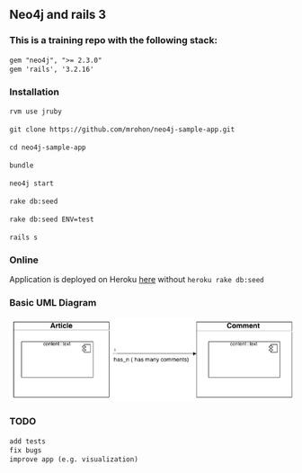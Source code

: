 
## Neo4j and rails 3


### This is a training repo with the following stack:

    gem "neo4j", ">= 2.3.0"
    gem 'rails', '3.2.16'




### Installation

    rvm use jruby

    git clone https://github.com/mrohon/neo4j-sample-app.git

    cd neo4j-sample-app

    bundle

    neo4j start

    rake db:seed

    rake db:seed ENV=test

    rails s


### Online


   Application is deployed on Heroku [here](http://rohonneo4j.herokuapp.com/) without `heroku rake db:seed`


### Basic UML Diagram

![UML Diagram](./uml.png)



### TODO

    add tests
    fix bugs
    improve app (e.g. visualization)
    




